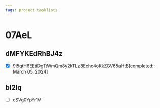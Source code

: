 ```yaml
---
tags: project tasklists
---
```


# 07AeL

## dMFYKEdRhBJ4z

* [x] 9l5qtH6EEtiDgTtWmQm8y2kTLz8Echc4oKkZGV65aHtB\[completed:: March 05, 2024]

## bI2lq

* [ ] cSVg0YpYr1V
